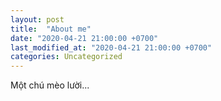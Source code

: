```yaml
---
layout: post
title:  "About me"
date: "2020-04-21 21:00:00 +0700"
last_modified_at: "2020-04-21 21:00:00 +0700"
categories: Uncategorized
---
```


Một chú mèo lười...
